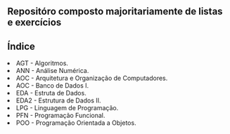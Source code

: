 ## Repositóro composto majoritariamente de listas e exercícios

## Índice
<li>AGT - Algoritmos.</li>
<li>ANN - Análise Numérica.</li>
<li>AOC - Arquitetura e Organização de Computadores.</li>
<li>AOC - Banco de Dados I.</li>
<li>EDA - Estruta de Dados.</li>
<li>EDA2 - Estrutura de Dados II.</li>
<li>LPG - Linguagem de Programação.</li>
<li>PFN - Programação Funcional.</li>
<li>POO - Programação Orientada a Objetos.</li>


